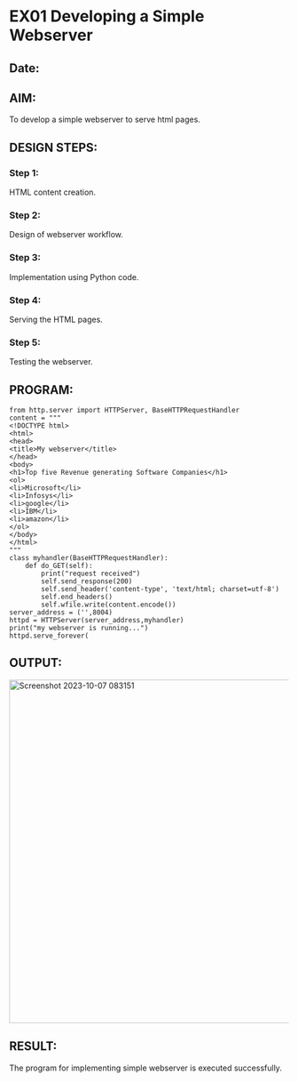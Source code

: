 # EX01 Developing a Simple Webserver
## Date:

## AIM:
To develop a simple webserver to serve html pages.

## DESIGN STEPS:
### Step 1: 
HTML content creation.

### Step 2:
Design of webserver workflow.

### Step 3:
Implementation using Python code.

### Step 4:
Serving the HTML pages.

### Step 5:
Testing the webserver.

## PROGRAM:
```
from http.server import HTTPServer, BaseHTTPRequestHandler
content = """
<!DOCTYPE html>
<html>
<head>
<title>My webserver</title>
</head>
<body>
<h1>Top five Revenue generating Software Companies</h1>
<ol>
<li>Microsoft</li>
<li>Infosys</li>
<li>google</li>
<li>IBM</li>
<li>amazon</li>
</ol>
</body>
</html>
"""
class myhandler(BaseHTTPRequestHandler):
    def do_GET(self):
        print("request received")
        self.send_response(200)
        self.send_header('content-type', 'text/html; charset=utf-8')
        self.end_headers()
        self.wfile.write(content.encode())
server_address = ('',8004)
httpd = HTTPServer(server_address,myhandler)
print("my webserver is running...")
httpd.serve_forever(

```

## OUTPUT:
<img width="618" alt="Screenshot 2023-10-07 083151" src="https://github.com/kavisree86/simplewebserver/assets/145759687/031449bc-d625-48a2-a5c7-fd3200eb6b23">

## RESULT:
The program for implementing simple webserver is executed successfully.
